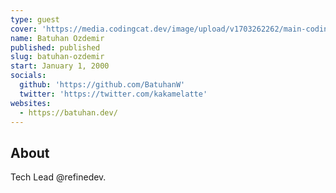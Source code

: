 ```yaml
---
type: guest
cover: 'https://media.codingcat.dev/image/upload/v1703262262/main-codingcatdev-photo/podcast-guest/16444991.jpg'
name: Batuhan Ozdemir
published: published
slug: batuhan-ozdemir
start: January 1, 2000
socials:
  github: 'https://github.com/BatuhanW'
  twitter: 'https://twitter.com/kakamelatte'
websites:
  - https://batuhan.dev/
---
```


## About

Tech Lead @refinedev.
